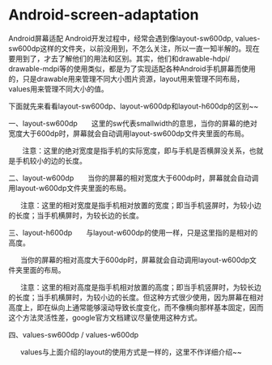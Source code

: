 # Android-screen-adaptation
Android屏幕适配
 Android开发过程中，经常会遇到像layout-sw600dp, values-sw600dp这样的文件夹，以前没用到，不怎么关注，所以一直一知半解的。现在要用到了，才去了解他们的用法和区别。其实，他们和drawable-hdpi/ drawable-mdpi等的使用类似，都是为了实现适配各种Android手机屏幕而使用的，只是drawable用来管理不同大小图片资源，layout用来管理不同布局，values用来管理不同大小的值。

下面就先来看看layout-sw600dp、layout-w600dp和layout-h600dp的区别~~



一、layout-sw600dp
      这里的sw代表smallwidth的意思，当你的屏幕的绝对宽度大于600dp时，屏幕就会自动调用layout-sw600dp文件夹里面的布局。

       注意：这里的绝对宽度是指手机的实际宽度，即与手机是否横屏没关系，也就是手机较小的边的长度。



二、layout-w600dp
      当你的屏幕的相对宽度大于600dp时，屏幕就会自动调用layout-w600dp文件夹里面的布局。

      注意：这里的相对宽度是指手机相对放置的宽度；即当手机竖屏时，为较小边的长度；当手机横屏时，为较长边的长度。



三、layout-h600dp
      与layout-w600dp的使用一样，只是这里指的是相对的高度。

      当你的屏幕的相对高度大于600dp时，屏幕就会自动调用layout-w600dp文件夹里面的布局。

      注意：这里的相对高度是指手机相对放置的高度；即当手机竖屏时，为较长边的长度；当手机横屏时，为较小边的长度。但这种方式很少使用，因为屏幕在相对高度上，即在纵向上通常能够滚动导致长度变化，而不像横向那样基本固定，因而这个方法灵活性差，google官方文档建议尽量使用这种方式。



四、values-sw600dp / values-w600dp

      values与上面介绍的layout的使用方式是一样的，这里不作详细介绍~~


